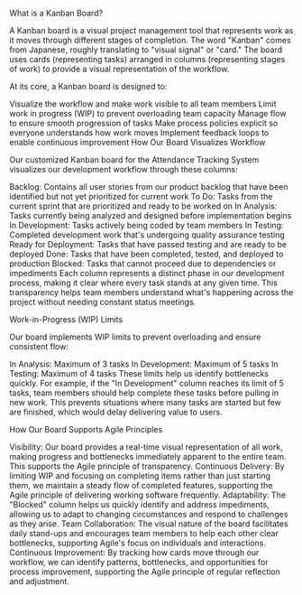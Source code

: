 What is a Kanban Board?

A Kanban board is a visual project management tool that represents work as it moves through different stages of completion. The word "Kanban" comes from Japanese, roughly translating to "visual signal" or "card." The board uses cards (representing tasks) arranged in columns (representing stages of work) to provide a visual representation of the workflow.

At its core, a Kanban board is designed to:

Visualize the workflow and make work visible to all team members
Limit work in progress (WIP) to prevent overloading team capacity
Manage flow to ensure smooth progression of tasks
Make process policies explicit so everyone understands how work moves
Implement feedback loops to enable continuous improvement
How Our Board Visualizes Workflow

Our customized Kanban board for the Attendance Tracking System visualizes our development workflow through these columns:

Backlog: Contains all user stories from our product backlog that have been identified but not yet prioritized for current work
To Do: Tasks from the current sprint that are prioritized and ready to be worked on
In Analysis: Tasks currently being analyzed and designed before implementation begins
In Development: Tasks actively being coded by team members
In Testing: Completed development work that's undergoing quality assurance testing
Ready for Deployment: Tasks that have passed testing and are ready to be deployed
Done: Tasks that have been completed, tested, and deployed to production
Blocked: Tasks that cannot proceed due to dependencies or impediments
Each column represents a distinct phase in our development process, making it clear where every task stands at any given time. This transparency helps team members understand what's happening across the project without needing constant status meetings.

Work-in-Progress (WIP) Limits

Our board implements WIP limits to prevent overloading and ensure consistent flow:

In Analysis: Maximum of 3 tasks
In Development: Maximum of 5 tasks
In Testing: Maximum of 4 tasks
These limits help us identify bottlenecks quickly. For example, if the "In Development" column reaches its limit of 5 tasks, team members should help complete these tasks before pulling in new work. This prevents situations where many tasks are started but few are finished, which would delay delivering value to users.

How Our Board Supports Agile Principles

Visibility: Our board provides a real-time visual representation of all work, making progress and bottlenecks immediately apparent to the entire team. This supports the Agile principle of transparency.
Continuous Delivery: By limiting WIP and focusing on completing items rather than just starting them, we maintain a steady flow of completed features, supporting the Agile principle of delivering working software frequently.
Adaptability: The "Blocked" column helps us quickly identify and address impediments, allowing us to adapt to changing circumstances and respond to challenges as they arise.
Team Collaboration: The visual nature of the board facilitates daily stand-ups and encourages team members to help each other clear bottlenecks, supporting Agile's focus on individuals and interactions.
Continuous Improvement: By tracking how cards move through our workflow, we can identify patterns, bottlenecks, and opportunities for process improvement, supporting the Agile principle of regular reflection and adjustment.
